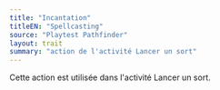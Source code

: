 ```yaml
---
title: "Incantation"
titleEN: "Spellcasting"
source: "Playtest Pathfinder"
layout: trait
summary: "action de l'activité Lancer un sort"
---
```

Cette action est utilisée dans l'activité Lancer un sort.
